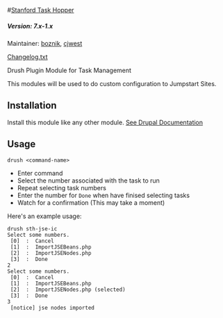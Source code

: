 #[Stanford Task Hopper](https://github.com/SU-SWS/stanford_task_hopper)
##### Version: 7.x-1.x

Maintainer: [boznik](https://github.com/boznik), [cjwest](https://github.com/cjwest)

[Changelog.txt](CHANGELOG.txt)

Drush Plugin Module for Task Management

This modules will be used to do custom configuration to Jumpstart Sites.

Installation
---

Install this module like any other module. [See Drupal Documentation](https://drupal.org/documentation/install/modules-themes/modules-7)

Usage
-----
`drush <command-name>`

* Enter command
* Select the number associated with the task to run
* Repeat selecting task numbers
* Enter the number for `Done` when have finised selecting tasks
* Watch for a confirmation (This may take a moment)

Here's an example usage:

```
drush sth-jse-ic
Select some numbers.
 [0]  :  Cancel             
 [1]  :  ImportJSEBeans.php 
 [2]  :  ImportJSENodes.php 
 [3]  :  Done
2
Select some numbers.
 [0]  :  Cancel                        
 [1]  :  ImportJSEBeans.php            
 [2]  :  ImportJSENodes.php (selected) 
 [3]  :  Done
3
 [notice] jse nodes imported
 ```